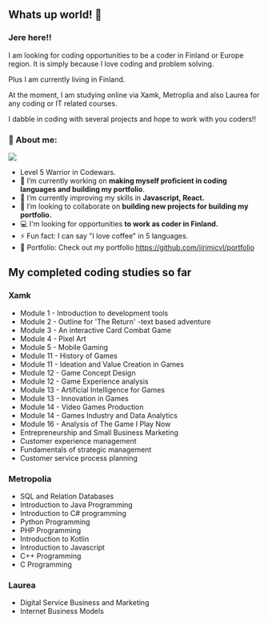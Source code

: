 ## Whats up world! 👋

### Jere here!!

I am looking for coding opportunities to be a coder in Finland or Europe region. It is simply because I love coding and problem solving.

Plus I am currently living in Finland.

At the moment, I am studying online via Xamk, Metroplia and also Laurea for any coding or IT related courses.

I dabble in coding with several projects and hope to work with you coders!!

### 🧏 About me: 
<img src="https://www.codewars.com/users/Jirimicvl/badges/large?logo=false">

- Level 5 Warrior in Codewars.
- 🔭 I’m currently working on **making myself proficient in coding languages and building my portfolio**.
- 🌱 I’m currently improving my skills in **Javascript, React.**
- 👯 I’m looking to collaborate on **building new projects for building my portfolio.**
- 💻 I'm looking for opportunities **to work as coder in Finland.**
- ⚡ Fun fact: I can say "I love coffee" in 5 languages.
- 📁 Portfolio: Check out my portfolio https://github.com/jirimicvl/portfolio  



<!-- - 🤔 I’m looking for help with ...
- 💬 Ask me about ...
- 📫 How to reach me: ...
- 😄 Pronouns: MrJay, he, him,  -->

## My completed coding studies so far

### Xamk
- Module 1 - Introduction to development tools
- Module 2 - Outline for 'The Return' -text based adventure
- Module 3 - An interactive Card Combat Game
- Module 4 - Pixel Art
- Module 5 - Mobile Gaming
- Module 11 - History of Games 
- Module 11 - Ideation and Value Creation in Games
- Module 12 - Game Concept Design
- Module 12 - Game Experience analysis
- Module 13 - Artificial Intelligence for Games
- Module 13 - Innovation in Games
- Module 14 - Video Games Production
- Module 14 - Games Industry and Data Analytics
- Module 16 - Analysis of The Game I Play Now
- Entrepreneurship and Small Business Marketing
- Customer experience management
- Fundamentals of strategic management
- Customer service process planning

### Metropolia
- SQL and Relation Databases
- Introduction to Java Programming
- Introduction to C# programming
- Python Programming
- PHP Programming
- Introduction to Kotlin
- Introduction to Javascript
- C++ Programming
- C Programming

### Laurea
- Digital Service Business and Marketing
- Internet Business Models

